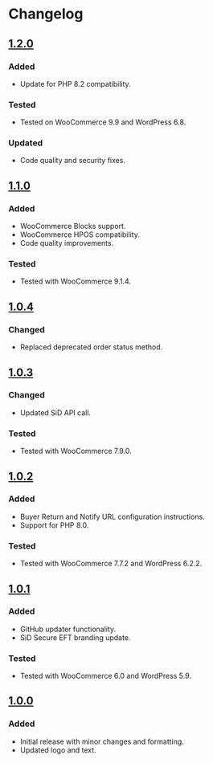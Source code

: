 # Changelog

## [1.2.0](https://github.com/SiD-Secure-EFT/SiD_WooCommerce/releases/tag/v1.2.0)

### Added

- Update for PHP 8.2 compatibility.

### Tested

- Tested on WooCommerce 9.9 and WordPress 6.8.

### Updated

- Code quality and security fixes.

## [1.1.0](https://github.com/SiD-Secure-EFT/SiD_WooCommerce/releases/tag/v1.1.0)

### Added

- WooCommerce Blocks support.
- WooCommerce HPOS compatibility.
- Code quality improvements.

### Tested

- Tested with WooCommerce 9.1.4.

## [1.0.4](https://github.com/SiD-Secure-EFT/SiD_WooCommerce/releases/tag/v1.0.4)

### Changed

- Replaced deprecated order status method.

## [1.0.3](https://github.com/SiD-Secure-EFT/SiD_WooCommerce/releases/tag/v1.0.3)

### Changed

- Updated SiD API call.

### Tested

- Tested with WooCommerce 7.9.0.

## [1.0.2](https://github.com/SiD-Secure-EFT/SiD_WooCommerce/releases/tag/v1.0.2)

### Added

- Buyer Return and Notify URL configuration instructions.
- Support for PHP 8.0.

### Tested

- Tested with WooCommerce 7.7.2 and WordPress 6.2.2.

## [1.0.1](https://github.com/SiD-Secure-EFT/SiD_WooCommerce/releases/tag/v1.0.1)

### Added

- GitHub updater functionality.
- SiD Secure EFT branding update.

### Tested

- Tested with WooCommerce 6.0 and WordPress 5.9.

## [1.0.0](https://github.com/SiD-Secure-EFT/SiD_WooCommerce/releases/tag/v1.0.0)

### Added

- Initial release with minor changes and formatting.
- Updated logo and text.

